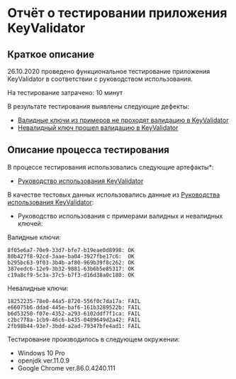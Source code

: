 # Отчёт о тестировании приложения KeyValidator

## Краткое описание

26.10.2020 проведено функциональное тестирование приложения KeyValidator в соответствии с руководством использования.

На тестирование затрачено: 10 минут

В результате тестирования выявлены следующие дефекты:
* [Валидные ключи из примеров не проходят валидацию в KeyValidator](https://github.com/Alex-nikiforova/java_HW_1.1_1/issues/2)
* [Невалидный ключ прошел валидацию в KeyValidator](https://github.com/Alex-nikiforova/java_HW_1.1_1/issues/3)

## Описание процесса тестирования

В процессе тестирования использовались следующие артефакты*:
* [Руководство использования KeyValidator](https://github.com/netology-code/javaqa-homeworks/blob/master/intro/user-manual.md)

В качестве тестовых данных использовались данные из [Руководства использования KeyValidator](https://github.com/netology-code/javaqa-homeworks/blob/master/intro/user-manual.md):
* Руководство использования с примерами валидных и невалидных ключей:

Валидные ключи:
```
8f05e6a7-70e9-33d7-bfe7-b19eae0d8998: OK
80b427f8-92cd-3aae-ba04-3927fbe17c6:  OK
b295bc63-9f03-3b4b-af80-969b39f8c262: OK
387eedc6-12e9-3b32-9881-63b6b5e85317: OK
c19a8cf9-5c3a-37c5-b7f3-d16d38a0c180: OK
```
Невалидные ключи:
```
18252235-78e0-44a5-8720-556f0c7da17a: FAIL
e66075b6-ddad-445e-baf6-161b3289522b: FAIL
b6d53250-f07e-4352-a293-6102ddf7f1ca: FAIL
c2bc778a-1cb9-46c6-b435-0489649d2a42: FAIL
2fb98b44-93e7-3bdd-a2ad-79347bfe4ad1: FAIL
```

Тестирование производилось в следующем окружении:
* Windows 10 Pro
* openjdk ver.11.0.9
* Google Chrome ver.86.0.4240.111
